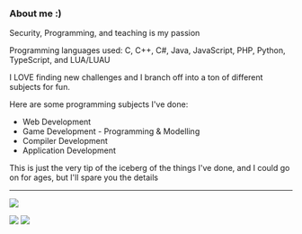 ### About me :)
Security, Programming, and teaching is my passion

Programming languages used: C, C++, C#, Java, JavaScript, PHP, Python, TypeScript, and LUA/LUAU

I LOVE finding new challenges and I branch off into a ton of different subjects for fun.

Here are some programming subjects I've done:
* Web Development
* Game Development - Programming & Modelling
* Compiler Development
* Application Development

This is just the very tip of the iceberg of the things I've done, and I could go on for ages, but I'll spare you the details
<hr>

[![](https://www.codewars.com/users/crushmero/badges/large)](https://www.codewars.com/users/crushmero)

[![](https://img.shields.io/badge/LinkedIn-0077B5?style=for-the-badge&logo=linkedin&logoColor=white)](https://ca.linkedin.com/in/amero-defranco)
[![](https://img.shields.io/badge/Discord-5865F2?style=for-the-badge&logo=discord&logoColor=white)](https://discord.com/users/114952874177462273)
